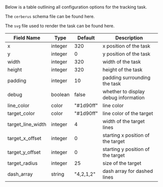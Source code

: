 
Below is a table outlining all configuration options for the tracking task. 

The `cerberus` schema file can be found here.

The `svg` file used to render the task can be found here.

| Field Name        | Type    | Default   | Description |
|-------------------|---------|-----------|-------------|
| x                 | integer | 320       | x position of the task | 
| y                 | integer | 0         | y position of the task | 
| width             | integer | 320       | width of the task      | 
| height            | integer | 320       | height of the task     | 
| padding           | integer | 10        | padding surrounding the task         | 
| debug             | boolean | false     | whether to display debug information |
| line_color        | color   | "#1d90ff" | line color                 |
| target_color      | color   | "#1d90ff" | line color of the target   |
| target_line_width | integer | 4         | width of the target lines            |
| target_x_offset   | integer | 0         | starting x position of the target    |
| target_y_offset   | integer | 0         | starting y position of the target    |
| target_radius     | integer | 25        | size of the target                   |
| dash_array        | string  | "4,2,1,2" | dash array for dashed lines          |